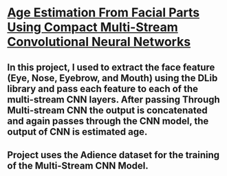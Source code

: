 # [Age Estimation From Facial Parts Using Compact Multi-Stream Convolutional Neural Networks](https://ieeexplore.ieee.org/document/9022126) 
## In this project, I used to extract the face feature (Eye, Nose, Eyebrow, and Mouth) using the DLib library and pass each feature to each of the multi-stream CNN layers. After passing Through Multi-stream CNN the output is concatenated and again passes through the CNN model, the output of CNN is estimated age. 
## Project uses the Adience dataset for the training of the Multi-Stream CNN Model.
